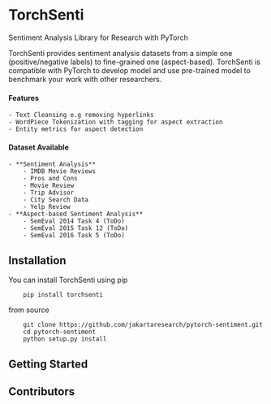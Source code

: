# TorchSenti

Sentiment Analysis Library for Research with PyTorch

TorchSenti provides sentiment analysis datasets from a simple one (positive/negative labels) to fine-grained one (aspect-based). TorchSenti is compatible with PyTorch to develop model and use pre-trained model to benchmark your work with other researchers.

#### Features
    - Text Cleansing e.g removing hyperlinks
    - WordPiece Tokenization with tagging for aspect extraction
    - Entity metrics for aspect detection

#### Dataset Available
    - **Sentiment Analysis**
        - IMDB Movie Reviews
        - Pros and Cons
        - Movie Review
        - Trip Advisor
        - City Search Data
        - Yelp Review
    - **Aspect-based Sentiment Analysis**
        - SemEval 2014 Task 4 (ToDo)
        - SemEval 2015 Task 12 (ToDo)
        - SemEval 2016 Task 5 (ToDo)

## Installation
You can install TorchSenti using pip

```
    pip install torchsenti
```

from source

```
    git clone https://github.com/jakartaresearch/pytorch-sentiment.git
    cd pytorch-sentiment
    python setup.py install
```

## Getting Started


## Contributors

